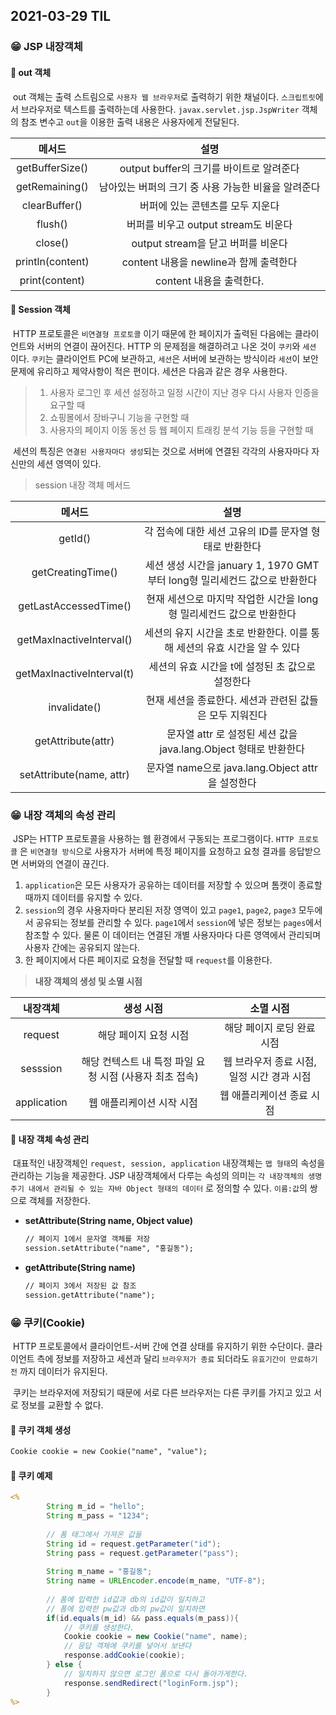 ## 2021-03-29 TIL

### 😁 JSP 내장객체

#### 📌 out 객체

​	out 객체는 출력 스트림으로 `사용자 웹 브라우저`로 출력하기 위한 채널이다. `스크립트릿`에서 브라우저로 텍스트를 출력하는데 사용한다. `javax.servlet.jsp.JspWriter` 객체의 참조 변수고 `out`을 이용한 출력 내용은 사용자에게 전달된다. 

|      메서드      |                        설명                         |
| :--------------: | :-------------------------------------------------: |
| getBufferSize()  |      output buffer의 크기를 바이트로 알려준다       |
|  getRemaining()  | 남아있는 버퍼의 크기 중 사용 가능한 비율을 알려준다 |
|  clearBuffer()   |          버퍼에 있는 콘텐츠를 모두 지운다           |
|     flush()      |        버퍼를 비우고 output stream도 비운다         |
|     close()      |         output stream을 닫고 버퍼를 비운다          |
| println(content) |       content 내용을 newline과 함께 출력한다        |
|  print(content)  |              content 내용을 출력한다.               |

#### 📌 Session 객체

​	HTTP 프로토콜은 `비연결형 프로토콜` 이기 때문에 한 페이지가 출력된 다음에는 클라이언트와 서버의 연결이 끊어진다. HTTP 의 문제점을 해결하려고 나온 것이 `쿠키`와 `세션` 이다. `쿠키`는 클라이언트 PC에 보관하고, `세션`은 서버에 보관하는 방식이라 `세션`이 보안 문제에 유리하고 제약사항이 적은 편이다. 세션은 다음과 같은 경우 사용한다.

> 1. 사용자 로그인 후 세션 설정하고 일정 시간이 지난 경우 다시 사용자 인증을 요구할 때
> 2. 쇼핑몰에서 장바구니 기능을 구현할 때
> 3. 사용자의 페이지 이동 동선 등 웹 페이지 트래킹 분석 기능 등을 구현할 때

​	세션의 특징은 `연결된 사용자마다 생성`되는 것으로 서버에 연결된 각각의 사용자마다 자신만의 세션 영역이 있다. 

> session 내장 객체 메서드

|          메서드           |                             설명                             |
| :-----------------------: | :----------------------------------------------------------: |
|          getId()          |    각 접속에 대한 세션 고유의 ID를 문자열 형태로 반환한다    |
|     getCreatingTime()     | 세션 생성 시간을 january 1, 1970 GMT 부터 long형 밀리세컨드 값으로 반환한다 |
|   getLastAccessedTime()   | 현재 세션으로 마지막 작업한 시간을 long형 밀리세컨드 값으로 반환한다 |
| getMaxInactiveInterval()  | 세션의 유지 시간을 초로 반환한다. 이를 통해 세션의 유효 시간을 알 수 있다 |
| getMaxInactiveInterval(t) |       세션의 유효 시간을 t에 설정된 초 값으로 설정한다       |
|       invalidate()        |   현재 세션을 종료한다. 세션과 관련된 값들은 모두 지워진다   |
|    getAttribute(attr)     | 문자열 attr 로 설정된 세션 값을 java.lang.Object 형태로 반환한다 |
| setAttribute(name, attr)  |       문자열 name으로 java.lang.Object attr을 설정한다       |

### 😁 내장 객체의 속성 관리

​	JSP는 HTTP 프로토콜을 사용하는 웹 환경에서 구동되는 프로그램이다. `HTTP 프로토콜` 은 `비연결형 방식`으로 사용자가 서버에 특정 페이지를 요청하고 요청 결과를 응답받으면 서버와의 연결이 끊긴다. 

1.  `application`은 모든 사용자가 공유하는 데이터를 저장할 수 있으며 톰캣이 종료할 때까지 데이터를 유지할 수 있다.
2. `session`의 경우 사용자마다 분리된 저장 영역이 있고 `page1`, `page2`, `page3` 모두에서 공유되는 정보를 관리할 수 있다. `page1`에서 `session`에 넣은 정보는 `pages`에서 참조할 수 있다. 물론 이 데이터는 연결된 개별 사용자마다 다른 영역에서 관리되며 사용자 간에는 공유되지 않는다.
3. 한 페이지에서 다른 페이지로 요청을 전달할 때 `request`를 이용한다.

> **내장 객체의 생성 및 소멸 시점**

|  내장객체   |                        생성 시점                        |                 소멸 시점                  |
| :---------: | :-----------------------------------------------------: | :----------------------------------------: |
|   request   |                  해당 페이지 요청 시점                  |         해당 페이지 로딩 완료 시점         |
|  sesssion   | 해당 컨텍스트 내 특정 파일 요청 시점 (사용자 최초 접속) | 웹 브라우저 종료 시점, 일정 시간 경과 시점 |
| application |                웹 애플리케이션 시작 시점                |         웹 애플리케이션 종료 시점          |

#### 📌 내장 객체 속성 관리

​	대표적인 내장객체인 `request, session, application` 내장객체는 `맵 형태`의 속성을 관리하는 기능을 제공한다. JSP 내장객체에서 다루는 속성의 의미는 `각 내장객체의 생명주기 내에서 관리될 수 있는 자바 Object 형태의 데이터` 로 정의할 수 있다. `이름:값`의 쌍으로 객체를 저장한다. 

* **setAttribute(String name, Object value)** 

  ```jsp
  // 페이지 1에서 문자열 객체를 저장
  session.setAttribute("name", "홍길동");
  ```

* **getAttribute(String name)**

  ```jsp
  // 페이지 3에서 저장된 값 참조
  session.getAttribute("name");
  ```

### 😁 쿠키(Cookie)

​	HTTP 프로토콜에서 클라이언트-서버 간에 연결 상태를 유지하기 위한 수단이다. 클라이언트 측에 정보를 저장하고 세션과 달리 `브라우저가 종료` 되더라도 `유효기간이 만료하기 전` 까지 데이터가 유지된다. 

​	쿠키는 브라우저에 저장되기 때문에 서로 다른 브라우저는 다른 쿠키를 가지고 있고 서로 정보를 교환할 수 없다. 

#### 📌 쿠키 객체 생성

```jsp
Cookie cookie = new Cookie("name", "value");
```

#### 📌 쿠키 예제

```jsp
<%
    	String m_id = "hello";
    	String m_pass = "1234";
    	
    	// 폼 태그에서 가져온 값들 
    	String id = request.getParameter("id");
    	String pass = request.getParameter("pass");
    	
    	String m_name = "홍길동";
    	String name = URLEncoder.encode(m_name, "UTF-8");
    	
    	// 폼에 입력한 id값과 db의 id값이 일치하고
    	// 폼에 입력한 pw값과 db의 pw값이 일치하면
    	if(id.equals(m_id) && pass.equals(m_pass)){
    		// 쿠키를 생성한다.
    		Cookie cookie = new Cookie("name", name);
    		// 응답 객체에 쿠키를 넣어서 보낸다
    		response.addCookie(cookie);
    	} else {
    		// 일치하지 않으면 로그인 폼으로 다시 돌아가게한다. 
    		response.sendRedirect("loginForm.jsp");
    	}
%>   
```

